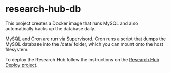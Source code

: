 # research-hub-db
This project creates a Docker image that runs MySQL and also automatically backs up the database daily.

MySQL and Cron are run via Supervisord. Cron runs a script that dumps the MySQL database into the /data/ folder, which you can mount onto the host filesystem.

To deploy the Research Hub follow the instructions on the [Research Hub Deploy project](https://github.com/UoA-eResearch/research-hub-deploy#research-hub-deployment-project).
